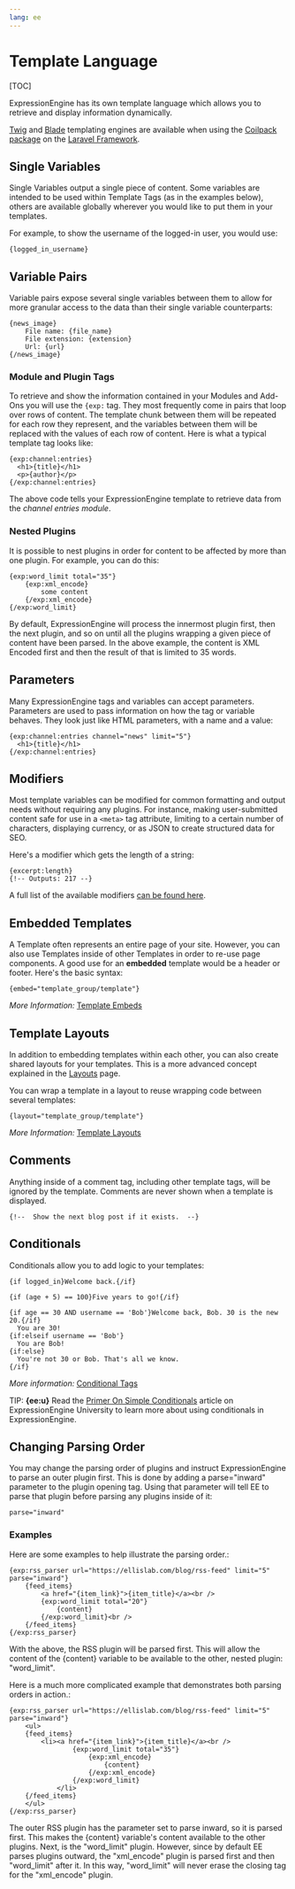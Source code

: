 ```yaml
---
lang: ee
---
```


<!--
    This source file is part of the open source project
    ExpressionEngine User Guide (https://github.com/ExpressionEngine/ExpressionEngine-User-Guide)

    @link      https://expressionengine.com/
    @copyright Copyright (c) 2003-2020, Packet Tide, LLC (https://packettide.com)
    @license   https://expressionengine.com/license Licensed under Apache License, Version 2.0
-->

# Template Language

[TOC]

ExpressionEngine has its own template language which allows you to retrieve and display information dynamically.

[Twig](https://twig.symfony.com/) and [Blade](https://laravel.com/docs/11.x/blade) templating engines are available when using the [Coilpack package](https://github.com/ExpressionEngine/Coilpack) on the [Laravel Framework](https://laravel.com/).

## Single Variables

Single Variables output a single piece of content. Some variables are intended to be used within Template Tags (as in the examples below), others are available globally wherever you would like to put them in your templates.

For example, to show the username of the logged-in user, you would use:

    {logged_in_username}

## Variable Pairs

Variable pairs expose several single variables between them to allow for more granular access to the data than their single variable counterparts:

    {news_image}
        File name: {file_name}
        File extension: {extension}
        Url: {url}
    {/news_image}

### Module and Plugin Tags

To retrieve and show the information contained in your Modules and Add-Ons you will use the `{exp:` tag. They most frequently come in pairs that loop over rows of content. The template chunk between them will be repeated for each row they represent, and the variables between them will be replaced with the values of each row of content. Here is what a typical template tag looks like:

    {exp:channel:entries}
      <h1>{title}</h1>
      <p>{author}</p>
    {/exp:channel:entries}

The above code tells your ExpressionEngine template to retrieve data from the *channel entries module*.

### Nested Plugins

It is possible to nest plugins in order for content to be affected by more than one plugin. For example, you can do this:

    {exp:word_limit total="35"}
        {exp:xml_encode}
            some content
        {/exp:xml_encode}
    {/exp:word_limit}

By default, ExpressionEngine will process the innermost plugin first, then the next plugin, and so on until all the plugins wrapping a given piece of content have been parsed. In the above example, the content is XML Encoded first and then the result of that is limited to 35 words.

## Parameters

Many ExpressionEngine tags and variables can accept parameters. Parameters are used to pass information on how the tag or variable behaves. They look just like HTML parameters, with a name and a value:

    {exp:channel:entries channel="news" limit="5"}
      <h1>{title}</h1>
    {/exp:channel:entries}

## Modifiers

Most template variables can be modified for common formatting and output needs without requiring any plugins. For instance, making user-submitted content safe for use in a `<meta>` tag attribute, limiting to a certain number of characters, displaying currency, or as JSON to create structured data for SEO.

Here's a modifier which gets the length of a string:

    {excerpt:length}
    {!-- Outputs: 217 --}

A full list of the available modifiers [can be found here](templates/variable-modifiers.md).

## Embedded Templates

A Template often represents an entire page of your site. However, you can also use Templates inside of other Templates in order to re-use page components. A good use for an **embedded** template would be a header or footer. Here's the basic syntax:

    {embed="template_group/template"}

*More Information:* [Template Embeds](templates/embedding.md)

## Template Layouts

In addition to embedding templates within each other, you can also create shared layouts for your templates. This is a more advanced concept explained in the [Layouts](templates/layouts.md) page.

You can wrap a template in a layout to reuse wrapping code between several templates:

    {layout="template_group/template"}

*More Information:* [Template Layouts](templates/layouts.md)

## Comments

Anything inside of a comment tag, including other template tags, will be ignored by the template. Comments are never shown when a template is displayed.

    {!--  Show the next blog post if it exists.  --}

## Conditionals

Conditionals allow you to add logic to your templates:

    {if logged_in}Welcome back.{/if}

    {if (age + 5) == 100}Five years to go!{/if}

    {if age == 30 AND username == 'Bob'}Welcome back, Bob. 30 is the new 20.{/if}
      You are 30!
    {if:elseif username == 'Bob'}
      You are Bob!
    {if:else}
      You're not 30 or Bob. That's all we know.
    {/if}

*More information:* [Conditional Tags](templates/conditionals.md)   

TIP: **{ee:u}** Read the [Primer On Simple Conditionals](https://u.expressionengine.com/article/a-primer-on-simple-conditionals) article on ExpressionEngine University to learn more about using conditionals in ExpressionEngine.

## Changing Parsing Order

You may change the parsing order of plugins and instruct ExpressionEngine to parse an outer plugin first. This is done by adding a parse="inward" parameter to the plugin opening tag. Using that parameter will tell EE to parse that plugin before parsing any plugins inside of it:

    parse="inward"

### Examples

Here are some examples to help illustrate the parsing order.:

    {exp:rss_parser url="https://ellislab.com/blog/rss-feed" limit="5" parse="inward"}
        {feed_items}
            <a href="{item_link}">{item_title}</a><br />
            {exp:word_limit total="20"}
                {content}
            {/exp:word_limit}<br />
        {/feed_items}
    {/exp:rss_parser}

With the above, the RSS plugin will be parsed first. This will allow the content of the {content} variable to be available to the other, nested plugin: "word_limit".

Here is a much more complicated example that demonstrates both parsing orders in action.:

    {exp:rss_parser url="https://ellislab.com/blog/rss-feed" limit="5" parse="inward"}
        <ul>
        {feed_items}
            <li><a href="{item_link}">{item_title}</a><br />
                    {exp:word_limit total="35"}
                        {exp:xml_encode}
                            {content}
                        {/exp:xml_encode}
                    {/exp:word_limit}
                </li>
        {/feed_items}
        </ul>
    {/exp:rss_parser}

The outer RSS plugin has the parameter set to parse inward, so it is parsed first. This makes the {content} variable's content available to the other plugins. Next, is the "word_limit" plugin. However, since by default EE parses plugins outward, the "xml_encode" plugin is parsed first and then "word_limit" after it. In this way, "word_limit" will never erase the closing tag for the "xml_encode" plugin.

